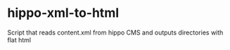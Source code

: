 hippo-xml-to-html
=================

Script that reads content.xml from hippo CMS and outputs directories with flat html
